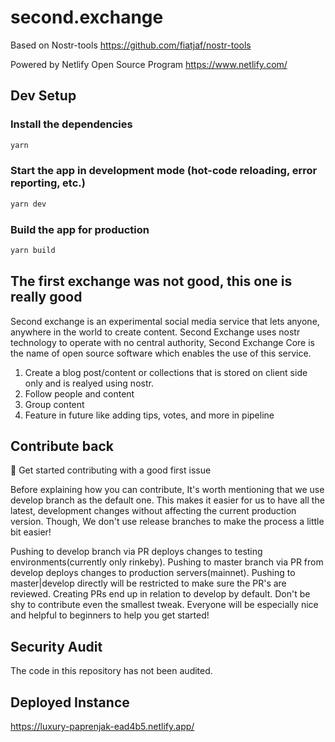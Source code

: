 # second.exchange

Based on Nostr-tools https://github.com/fiatjaf/nostr-tools

Powered by Netlify Open Source Program https://www.netlify.com/

## Dev Setup

### Install the dependencies

```bash
yarn
```

### Start the app in development mode (hot-code reloading, error reporting, etc.)

```bash
yarn dev
```

### Build the app for production

```bash
yarn build
```

## The first exchange was not good, this one is really good

Second exchange is an experimental social media service that lets anyone, anywhere in the world to create content. Second Exchange uses nostr technology to operate with no central authority, Second Exchange Core is the name of open source software which enables the use of this service.

1. Create a blog post/content or collections that is stored on client side only and is realyed using nostr.
2. Follow people and content
3. Group content
4. Feature in future like adding tips, votes, and more in pipeline

## Contribute back

👋 Get started contributing with a good first issue

Before explaining how you can contribute, It's worth mentioning that we use develop branch as the default one. This makes it easier for us to have all the latest, development changes without affecting the current production version. Though, We don't use release branches to make the process a little bit easier!

Pushing to develop branch via PR deploys changes to testing environments(currently only rinkeby).
Pushing to master branch via PR from develop deploys changes to production servers(mainnet).
Pushing to master|develop directly will be restricted to make sure the PR's are reviewed.
Creating PRs end up in relation to develop by default.
Don't be shy to contribute even the smallest tweak. Everyone will be especially nice and helpful to beginners to help you get started!

## Security Audit

The code in this repository has not been audited.

## Deployed Instance

https://luxury-paprenjak-ead4b5.netlify.app/
